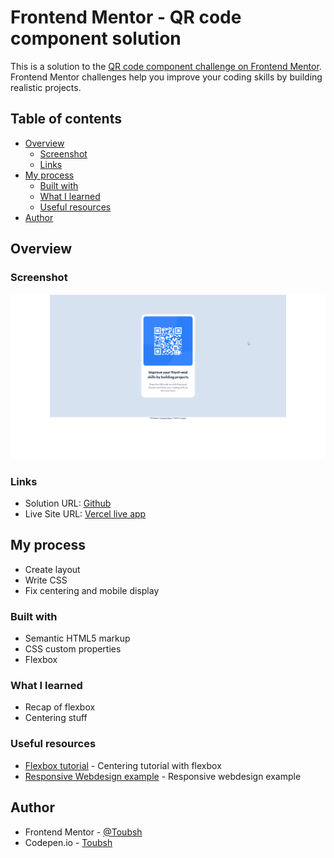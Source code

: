 # Frontend Mentor - QR code component solution

This is a solution to the [QR code component challenge on Frontend Mentor](https://www.frontendmentor.io/challenges/qr-code-component-iux_sIO_H). Frontend Mentor challenges help you improve your coding skills by building realistic projects. 

## Table of contents

- [Overview](#overview)
  - [Screenshot](#screenshot)
  - [Links](#links)
- [My process](#my-process)
  - [Built with](#built-with)
  - [What I learned](#what-i-learned)
  - [Useful resources](#useful-resources)
- [Author](#author)

## Overview

### Screenshot

![Screenshot](./qr_code_screenshot.png)

### Links

- Solution URL: [Github](https://github.com/Toubsh/qr_code)
- Live Site URL: [Vercel live app](https://qrcode-amber.vercel.app/)

## My process

- Create layout
- Write CSS
- Fix centering and mobile display

### Built with

- Semantic HTML5 markup
- CSS custom properties
- Flexbox

### What I learned

- Recap of flexbox
- Centering stuff

### Useful resources

- [Flexbox tutorial](https://coryrylan.com/blog/how-to-center-in-css-with-flexbox#:~:text=By%20default%20flex%20items%20will,add%20a%20single%20CSS%20property.&text=By%20using%20align%2Ditems%3A%20center,axis%20of%20the%20flex%20container.) - Centering tutorial with flexbox
- [Responsive Webdesign example](https://www.w3schools.com/css/css_rwd_intro.asp) - Responsive webdesign example

## Author

- Frontend Mentor - [@Toubsh](https://www.frontendmentor.io/profile/Toubsh)
- Codepen.io - [Toubsh](https://codepen.io/Toubsh)